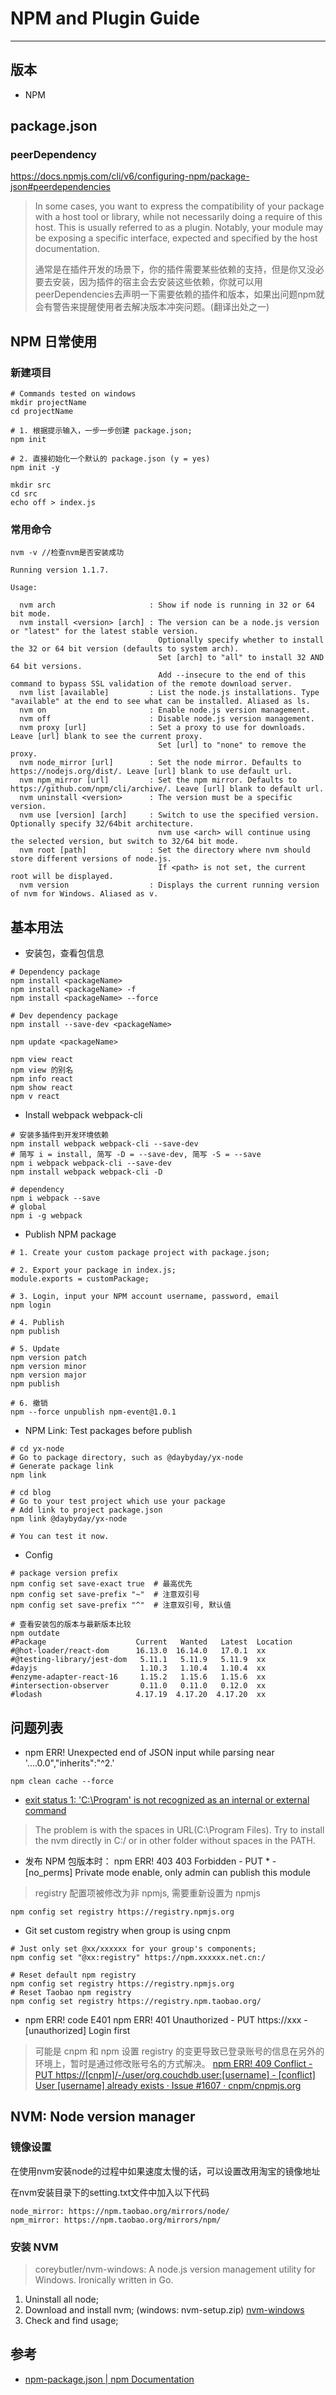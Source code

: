 # NPM and Plugin Guide

---

## 版本
- NPM 

## package.json

### peerDependency

https://docs.npmjs.com/cli/v6/configuring-npm/package-json#peerdependencies
> In some cases, you want to express the compatibility of your package with a host tool or library, while not necessarily doing a require of this host. This is usually referred to as a plugin. Notably, your module may be exposing a specific interface, expected and specified by the host documentation.
> 
> 通常是在插件开发的场景下，你的插件需要某些依赖的支持，但是你又没必要去安装，因为插件的宿主会去安装这些依赖，你就可以用peerDependencies去声明一下需要依赖的插件和版本，如果出问题npm就会有警告来提醒使用者去解决版本冲突问题。(翻译出处之一)

## NPM 日常使用

### 新建项目

```shell
# Commands tested on windows
mkdir projectName
cd projectName

# 1. 根据提示输入，一步一步创建 package.json;
npm init

# 2. 直接初始化一个默认的 package.json (y = yes)
npm init -y

mkdir src
cd src
echo off > index.js
```

### 常用命令

```shell
nvm -v //检查nvm是否安装成功

Running version 1.1.7.

Usage:

  nvm arch                     : Show if node is running in 32 or 64 bit mode.
  nvm install <version> [arch] : The version can be a node.js version or "latest" for the latest stable version.
                                 Optionally specify whether to install the 32 or 64 bit version (defaults to system arch).
                                 Set [arch] to "all" to install 32 AND 64 bit versions.
                                 Add --insecure to the end of this command to bypass SSL validation of the remote download server.
  nvm list [available]         : List the node.js installations. Type "available" at the end to see what can be installed. Aliased as ls.
  nvm on                       : Enable node.js version management.
  nvm off                      : Disable node.js version management.
  nvm proxy [url]              : Set a proxy to use for downloads. Leave [url] blank to see the current proxy.
                                 Set [url] to "none" to remove the proxy.
  nvm node_mirror [url]        : Set the node mirror. Defaults to https://nodejs.org/dist/. Leave [url] blank to use default url.
  nvm npm_mirror [url]         : Set the npm mirror. Defaults to https://github.com/npm/cli/archive/. Leave [url] blank to default url.
  nvm uninstall <version>      : The version must be a specific version.
  nvm use [version] [arch]     : Switch to use the specified version. Optionally specify 32/64bit architecture.
                                 nvm use <arch> will continue using the selected version, but switch to 32/64 bit mode.
  nvm root [path]              : Set the directory where nvm should store different versions of node.js.
                                 If <path> is not set, the current root will be displayed.
  nvm version                  : Displays the current running version of nvm for Windows. Aliased as v.

```

## 基本用法

- 安装包，查看包信息

```shell
# Dependency package
npm install <packageName>
npm install <packageName> -f
npm install <packageName> --force

# Dev dependency package
npm install --save-dev <packageName>

npm update <packageName>

npm view react
npm view 的别名
npm info react
npm show react
npm v react
```

- Install webpack webpack-cli

```shell
# 安装多插件到开发环境依赖
npm install webpack webpack-cli --save-dev
# 简写 i = install, 简写 -D = --save-dev, 简写 -S = --save
npm i webpack webpack-cli --save-dev
npm install webpack webpack-cli -D

# dependency
npm i webpack --save
# global
npm i -g webpack
```

- Publish NPM package

```shell
# 1. Create your custom package project with package.json;

# 2. Export your package in index.js;
module.exports = customPackage;

# 3. Login, input your NPM account username, password, email
npm login

# 4. Publish
npm publish

# 5. Update
npm version patch
npm version minor
npm version major
npm publish

# 6. 撤销
npm --force unpublish npm-event@1.0.1
```

- NPM Link: Test packages before publish
```shell script
# cd yx-node
# Go to package directory, such as @daybyday/yx-node
# Generate package link
npm link

# cd blog
# Go to your test project which use your package
# Add link to project package.json
npm link @daybyday/yx-node

# You can test it now.
```

- Config
```shell script
# package version prefix
npm config set save-exact true  # 最高优先
npm config set save-prefix "~"  # 注意双引号
npm config set save-prefix "^"  # 注意双引号, 默认值

# 查看安装包的版本与最新版本比较
npm outdate
#Package                    Current   Wanted   Latest  Location
#@hot-loader/react-dom      16.13.0  16.14.0   17.0.1  xx
#@testing-library/jest-dom   5.11.1   5.11.9   5.11.9  xx
#dayjs                       1.10.3   1.10.4   1.10.4  xx
#enzyme-adapter-react-16     1.15.2   1.15.6   1.15.6  xx
#intersection-observer       0.11.0   0.11.0   0.12.0  xx
#lodash                     4.17.19  4.17.20  4.17.20  xx

```

## 问题列表

- npm ERR! Unexpected end of JSON input while parsing near '....0.0","inherits":"^2.'

```shell
npm clean cache --force
```

- [exit status 1: 'C:\Program' is not recognized as an internal or external command](https://github.com/coreybutler/nvm-windows/issues/168)
> The problem is with the spaces in URL(C:\Program Files). Try to install the nvm directly in C:/ or in other folder without spaces in the PATH.

- 发布 NPM 包版本时： npm ERR! 403 403 Forbidden - PUT * - [no_perms] Private mode enable, only admin can publish this module

> registry 配置项被修改为非 npmjs, 需要重新设置为 npmjs

```shell
npm config set registry https://registry.npmjs.org
```

- Git set custom registry when group is using cnpm

```shell
# Just only set @xx/xxxxxx for your group's components;
npm config set "@xx:registry" https://npm.xxxxxx.net.cn:/

# Reset default npm registry
npm config set registry https://registry.npmjs.org
# Reset Taobao npm registry
npm config set registry https://registry.npm.taobao.org/
```

- npm ERR! code E401
  npm ERR! 401 Unauthorized - PUT https://xxx - [unauthorized] Login first
> 可能是 cnpm 和 npm 设置 registry 的变更导致已登录账号的信息在另外的环境上，暂时是通过修改账号名的方式解决。
[npm ERR! 409 Conflict - PUT https://[cnpm]/-/user/org.couchdb.user:[username] - [conflict] User [username] already exists · Issue #1607 · cnpm/cnpmjs.org](https://github.com/cnpm/cnpmjs.org/issues/1607)



## NVM: Node version manager

### 镜像设置

在使用nvm安装node的过程中如果速度太慢的话，可以设置改用淘宝的镜像地址

在nvm安装目录下的setting.txt文件中加入以下代码

```shell
node_mirror: https://npm.taobao.org/mirrors/node/
npm_mirror: https://npm.taobao.org/mirrors/npm/
```
### 安装 NVM

> coreybutler/nvm-windows: A node.js version management utility for Windows. Ironically written in Go.

1. Uninstall all node;
2. Download and install nvm; (windows: nvm-setup.zip)
[nvm-windows](https://github.com/coreybutler/nvm-windows)
3. Check and find usage;


## 参考

- [npm-package.json | npm Documentation](https://docs.npmjs.com/files/package.json.html)
